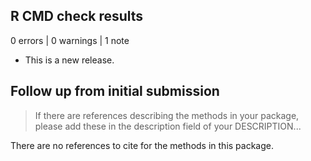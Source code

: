 ## R CMD check results

0 errors | 0 warnings | 1 note

* This is a new release.

## Follow up from initial submission

> If there are references describing the methods in your package, please
> add these in the description field of your DESCRIPTION...

There are no references to cite for the methods in this package.

